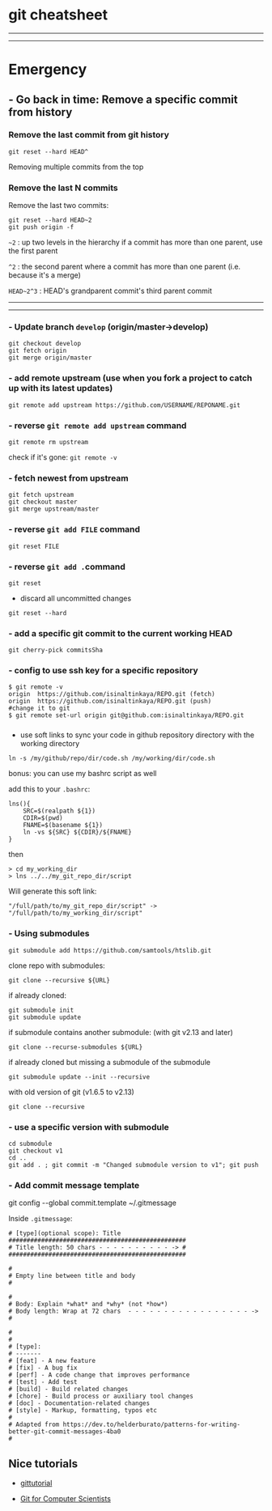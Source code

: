# git cheatsheet

___
___

# Emergency 

## - Go back in time: Remove a specific commit from history

### Remove the last commit from git history

```
git reset --hard HEAD^
```

Removing multiple commits from the top

### Remove the last N commits

Remove the last two commits:

```
git reset --hard HEAD~2
git push origin -f
```

`~2` : up two levels in the hierarchy
if a commit has more than one parent, use the first parent 

`^2` : the second parent where a commit has more than one parent (i.e. because it's a merge)

`HEAD~2^3` : HEAD's grandparent commit's third parent commit

___
___




### - Update branch `develop`  (origin/master->develop)

```
git checkout develop
git fetch origin
git merge origin/master
```




### - add remote upstream (use when you fork a project to catch up with its latest updates)

```
git remote add upstream https://github.com/USERNAME/REPONAME.git
```

### - reverse `git remote add upstream` command

`git remote rm upstream`

check if it's gone: `git remote -v`

### - fetch newest from upstream

```
git fetch upstream
git checkout master
git merge upstream/master
```

### - reverse `git add FILE` command

```
git reset FILE
```

### - reverse `git add .`command

```
git reset
```

- discard all uncommitted changes
```
git reset --hard
```

### - add a specific git commit to the current working HEAD

```
git cherry-pick commitsSha
```


### - config to use ssh key for a specific repository

```
$ git remote -v
origin	https://github.com/isinaltinkaya/REPO.git (fetch)
origin	https://github.com/isinaltinkaya/REPO.git (push)
#change it to git
$ git remote set-url origin git@github.com:isinaltinkaya/REPO.git
```

### 
- use soft links to sync your code in github repository directory with the working directory
```
ln -s /my/github/repo/dir/code.sh /my/working/dir/code.sh 
```

bonus: you can use my bashrc script as well

add this to your `.bashrc`:
```
lns(){
    SRC=$(realpath ${1})
    CDIR=$(pwd)
    FNAME=$(basename ${1})
    ln -vs ${SRC} ${CDIR}/${FNAME}
}
```
then
```
> cd my_working_dir
> lns ../../my_git_repo_dir/script
```
Will generate this soft link:
```
"/full/path/to/my_git_repo_dir/script" -> "/full/path/to/my_working_dir/script"
```


### - Using submodules

```
git submodule add https://github.com/samtools/htslib.git
```

clone  repo with submodules:

```
git clone --recursive ${URL}
```

if already cloned:

```
git submodule init
git submodule update
```

if submodule contains another submodule:
(with git v2.13 and later)

```
git clone --recurse-submodules ${URL}
```

if already cloned but missing a submodule of the submodule
```
git submodule update --init --recursive
```

with old version of git (v1.6.5 to v2.13)
```
git clone --recursive 
```


### - use a specific version with submodule

```
cd submodule
git checkout v1
cd ..
git add . ; git commit -m "Changed submodule version to v1"; git push
```


### - Add commit message template

git config --global commit.template ~/.gitmessage


Inside `.gitmessage`:
```
# [type](optional scope): Title
#################################################
# Title length: 50 chars - - - - - - - - - - -> #
#################################################

#
# Empty line between title and body
#

#
# Body: Explain *what* and *why* (not *how*) 
# Body length: Wrap at 72 chars  - - - - - - - - - - - - - - - - - -> #

#
#
# [type]:
# -------
# [feat] - A new feature
# [fix] - A bug fix
# [perf] - A code change that improves performance
# [test] - Add test
# [build] - Build related changes
# [chore] - Build process or auxiliary tool changes
# [doc] - Documentation-related changes
# [style] - Markup, formatting, typos etc
#
# Adapted from https://dev.to/helderburato/patterns-for-writing-better-git-commit-messages-4ba0
#
```



## Nice tutorials
- [gittutorial](https://mirrors.edge.kernel.org/pub/software/scm/git/docs/gittutorial.html)

- [Git for Computer Scientists](https://eagain.net/articles/git-for-computer-scientists/)
